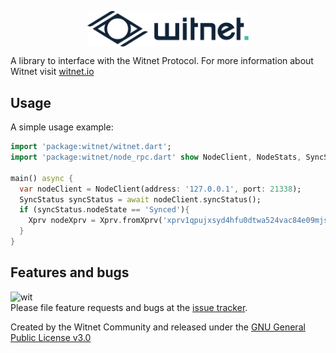 <img src="https://github.com/witnet/website/blob/master/assets/images/witnet_logo.svg"
alt="wit"
style="
display: block;
margin-left: auto;
margin-right: auto;
width: 51%;"
/>

A library to interface with the Witnet Protocol.
For more information about Witnet visit [witnet.io][witnet_io]
## Usage

A simple usage example:

```dart
import 'package:witnet/witnet.dart';
import 'package:witnet/node_rpc.dart' show NodeClient, NodeStats, SyncStatus, UtxoInfo, Utxo;

main() async {
  var nodeClient = NodeClient(address: '127.0.0.1', port: 21338);
  SyncStatus syncStatus = await nodeClient.syncStatus();
  if (syncStatus.nodeState == 'Synced'){
    Xprv nodeXprv = Xprv.fromXprv('xprv1qpujxsyd4hfu0dtwa524vac84e09mjsgnh5h9crl8wrqg58z5wmsuqqcxlqmar3fjhkprndzkpnp2xlze76g4hu7g7c4r4r2m2e6y8xlvu566tn6');
  }
}
```

## Features and bugs
<img src="../api/static-assets/community.svg"
alt="wit"
style="
display: block;
margin-right: auto;
width: 30%;"
/>
Please file feature requests and bugs at the [issue tracker][tracker].

Created by the Witnet Community and released under the [GNU General Public License v3.0][license]

[witnet_io]: https://witnet.io
[witnet_github]: https://github.com/witnet
[tracker]: http://example.com/issues/replaceme
[license]: https://github.com/dart-lang/stagehand/blob/master/LICENSE
[pointy_castle]: https://pub.dev/packages/pointycastle

